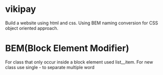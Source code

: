 # vikipay
Build a website using html and css. Using BEM naming conversion for CSS object oriented approach.
# BEM(Block Element Modifier)
For class that only occur inside a block element used list__item. 
For new class use single - to separate multiple word
